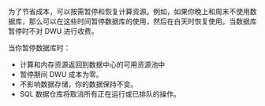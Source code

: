 
<!--
includes/sql-data-warehouse-include-pause-description.md

Latest Freshness check:  2016-04-22 , barbkess.

As of circa 2016-04-22, the following topics might include this include:
articles/sql-data-warehouse/sql-data-warehouse-manage-scale-out-tasks.md
articles/sql-data-warehouse/sql-data-warehouse-manage-scale-out-tasks-powershell.md
articles/sql-data-warehouse/sql-data-warehouse-manage-scale-out-tasks-rest-api.md

-->
为了节省成本，可以按需暂停和恢复计算资源。例如，如果你晚上和周末不使用数据库，那么可以在这些时间暂停数据库的使用，然后在白天时恢复使用。当数据库暂停时不对 DWU 进行收费。

当你暂停数据库时：

- 计算和内存资源返回到数据中心的可用资源池中
- 暂停期间 DWU 成本为零。
- 不影响数据存储，你的数据保持不变。 
- SQL 数据仓库将取消所有正在运行或已排队的操作。
<!---HONumber=Mooncake_0530_2016-->